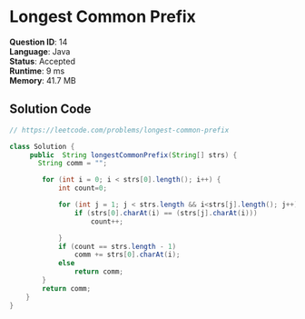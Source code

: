 # Longest Common Prefix

**Question ID**: 14  
**Language**: Java  
**Status**: Accepted  
**Runtime**: 9 ms  
**Memory**: 41.7 MB  

## Solution Code
```java
// https://leetcode.com/problems/longest-common-prefix

class Solution {
     public  String longestCommonPrefix(String[] strs) {
       String comm = "";

        for (int i = 0; i < strs[0].length(); i++) {
            int count=0;

            for (int j = 1; j < strs.length && i<strs[j].length(); j++) {
                if (strs[0].charAt(i) == (strs[j].charAt(i)))
                    count++;

            }
            if (count == strs.length - 1)
                comm += strs[0].charAt(i);
            else
                return comm;
        }
        return comm;
    }
}
```
